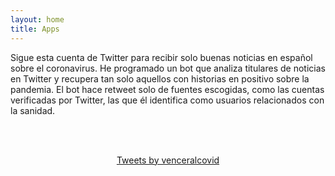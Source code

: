 ```yaml
---
layout: home
title: Apps
---
```



<style>

.commonP {
	margin-left:38px;
}

@media only screen and (max-width: 1024px) {
  .prev, .next,.text {font-size: 11px}
	.commonP {
		margin-left:0px;
	}
	.company-icon {
		float:left;
		width:1.3rem;
		margin-left:0px;
		margin-right:8px;
		vertical-align:text-bottom;
	}
}

</style>

<p class = 'commonP'>
	Sigue esta cuenta de Twitter para recibir solo buenas noticias en español sobre el coronavirus. He programado un bot que analiza titulares de noticias en Twitter y recupera tan solo aquellos con historias en positivo sobre la pandemia. El bot hace retweet solo de fuentes escogidas, como las cuentas verificadas por Twitter, las que él identifica como usuarios relacionados con la sanidad.
</p>

<br/><br/>

<center>
<a class="twitter-timeline" data-width="450" href="https://twitter.com/venceralcovid?ref_src=twsrc%5Etfw">Tweets by venceralcovid</a> <script async src="https://platform.twitter.com/widgets.js" charset="utf-8"></script></center>